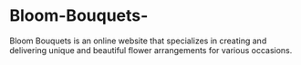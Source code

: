 # Bloom-Bouquets-
Bloom Bouquets is an online website that specializes in creating and delivering unique and beautiful flower arrangements for various occasions. 
